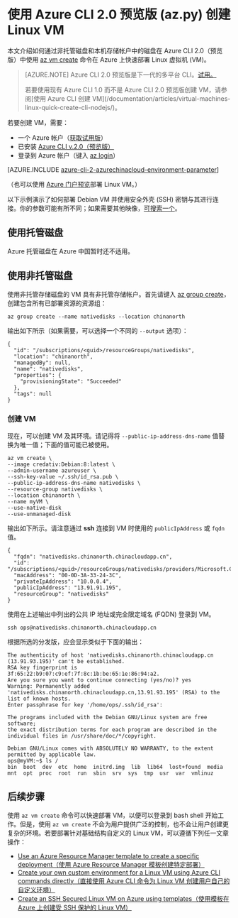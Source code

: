 <properties
    pageTitle="使用 Azure CLI 2.0（预览版）创建 Linux VM | Azure"
    description="使用 Azure CLI 2.0（预览版）创建 Linux VM。"
    services="virtual-machines-linux"
    documentationcenter=""
    author="squillace"
    manager="timlt"
    editor="" />
<tags 
    ms.assetid="82005a05-053d-4f52-b0c2-9ae2e51f7a7e"
    ms.service="virtual-machines-linux"
    ms.devlang="NA"
    ms.topic="hero-article"
    ms.tgt_pltfrm="vm-linux"
    ms.workload="infrastructure"
    ms.date="01/13/2016"
    wacn.date="04/10/2017"
    ms.author="rasquill" />

# 使用 Azure CLI 2.0 预览版 (az.py) 创建 Linux VM
本文介绍如何通过非托管磁盘和本机存储帐户中的磁盘在 Azure CLI 2.0（预览版）中使用 [az vm create](https://docs.microsoft.com/cli/azure/vm#create) 命令在 Azure 上快速部署 Linux 虚拟机 (VM)。

> [AZURE.NOTE] 
> Azure CLI 2.0 预览版是下一代的多平台 CLI。[试用。](https://docs.microsoft.com/cli/azure/install-az-cli2)
><p>
> 若要使用现有 Azure CLI 1.0 而不是 Azure CLI 2.0 预览版创建 VM，请参阅[使用 Azure CLI 创建 VM](/documentation/articles/virtual-machines-linux-quick-create-cli-nodejs/)。

若要创建 VM，需要：

* 一个 Azure 帐户（[获取试用版](/pricing/1rmb-trial/)）
* 已安装 [Azure CLI v.2.0（预览版）](https://docs.microsoft.com/cli/azure/install-az-cli2)
* 登录到 Azure 帐户（键入 [az login](https://docs.microsoft.com/cli/azure/#login)）

[AZURE.INCLUDE [azure-cli-2-azurechinacloud-environment-parameter](../../includes/azure-cli-2-azurechinacloud-environment-parameter.md)]

（也可以使用 [Azure 门户预览](/documentation/articles/virtual-machines-linux-quick-create-portal/)部署 Linux VM。）

以下示例演示了如何部署 Debian VM 并使用安全外壳 (SSH) 密钥与其进行连接。你的参数可能有所不同；如果需要其他映像，[可搜索一个](/documentation/articles/virtual-machines-linux-cli-ps-findimage/)。

## 使用托管磁盘

Azure 托管磁盘在 Azure 中国暂时还不适用。

## 使用非托管磁盘 

使用非托管存储磁盘的 VM 具有非托管存储帐户。首先请键入 [az group create](https://docs.microsoft.com/cli/azure/group#create)，创建包含所有已部署资源的资源组：

    az group create --name nativedisks --location chinanorth

输出如下所示（如果需要，可以选择一个不同的 `--output` 选项）：

    {
      "id": "/subscriptions/<guid>/resourceGroups/nativedisks",
      "location": "chinanorth",
      "managedBy": null,
      "name": "nativedisks",
      "properties": {
        "provisioningState": "Succeeded"
      },
      "tags": null
    }

### 创建 VM 

现在，可以创建 VM 及其环境。请记得将 `--public-ip-address-dns-name` 值替换为唯一值；下面的值可能已被使用。

    az vm create \
    --image credativ:Debian:8:latest \
    --admin-username azureuser \
    --ssh-key-value ~/.ssh/id_rsa.pub \
    --public-ip-address-dns-name nativedisks \
    --resource-group nativedisks \
    --location chinanorth \
    --name myVM \
    --use-native-disk
    --use-unmanaged-disk

输出如下所示。请注意通过 **ssh** 连接到 VM 时使用的 `publicIpAddress` 或 `fqdn` 值。

    {
      "fqdn": "nativedisks.chinanorth.chinacloudapp.cn",
      "id": "/subscriptions/<guid>/resourceGroups/nativedisks/providers/Microsoft.Compute/virtualMachines/myVM",
      "macAddress": "00-0D-3A-33-24-3C",
      "privateIpAddress": "10.0.0.4",
      "publicIpAddress": "13.91.91.195",
      "resourceGroup": "nativedisks"
    }

使用在上述输出中列出的公共 IP 地址或完全限定域名 (FQDN) 登录到 VM。

    ssh ops@nativedisks.chinanorth.chinacloudapp.cn

根据所选的分发版，应会显示类似于下面的输出：

    The authenticity of host 'nativedisks.chinanorth.chinacloudapp.cn (13.91.93.195)' can't be established.
    RSA key fingerprint is 3f:65:22:b9:07:c9:ef:7f:8c:1b:be:65:1e:86:94:a2.
    Are you sure you want to continue connecting (yes/no)? yes
    Warning: Permanently added 'nativedisks.chinanorth.chinacloudapp.cn,13.91.93.195' (RSA) to the list of known hosts.
    Enter passphrase for key '/home/ops/.ssh/id_rsa':

    The programs included with the Debian GNU/Linux system are free software;
    the exact distribution terms for each program are described in the
    individual files in /usr/share/doc/*/copyright.

    Debian GNU/Linux comes with ABSOLUTELY NO WARRANTY, to the extent
    permitted by applicable law.
    ops@myVM:~$ ls /
    bin  boot  dev  etc  home  initrd.img  lib  lib64  lost+found  media  mnt  opt  proc  root  run  sbin  srv  sys  tmp  usr  var  vmlinuz

## <a name="next-steps"></a> 后续步骤
使用 `az vm create` 命令可以快速部署 VM，以便可以登录到 bash shell 开始工作。但是，使用 `az vm create` 不会为用户提供广泛的控制，也不会让用户创建更复杂的环境。若要部署针对基础结构自定义的 Linux VM，可以遵循下列任一文章操作：

* [Use an Azure Resource Manager template to create a specific deployment（使用 Azure Resource Manager 模板创建特定部署）](/documentation/articles/virtual-machines-linux-cli-deploy-templates/)
* [Create your own custom environment for a Linux VM using Azure CLI commands directly（直接使用 Azure CLI 命令为 Linux VM 创建用户自己的自定义环境）](/documentation/articles/virtual-machines-linux-create-cli-complete/)
* [Create an SSH Secured Linux VM on Azure using templates（使用模板在 Azure 上创建受 SSH 保护的 Linux VM）](/documentation/articles/virtual-machines-linux-create-ssh-secured-vm-from-template/)

<!---HONumber=Mooncake_0320_2017-->